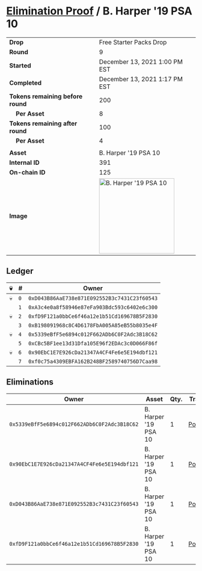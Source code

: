 # [Elimination Proof](./readme.md) / B. Harper &#039;19 PSA 10

|||
|---|---|
| **Drop** | Free Starter Packs Drop |
| **Round** | 9 |
| **Started** | December 13, 2021 1:00 PM EST |
| **Completed** | December 13, 2021 1:17 PM EST |
| **Tokens remaining before round** | 200 |
| **&nbsp;&nbsp;&nbsp;&nbsp;Per Asset** | 8 |
| **Tokens remaining after round** | 100 |
| **&nbsp;&nbsp;&nbsp;&nbsp;Per Asset** | 4 |
| | |
| **Asset** | B. Harper &#039;19 PSA 10 |
| **Internal ID** | 391 |
| **On-chain ID** | 125 |
| **Image** | <img src="https://tcdn.blokpax.com/95048cbb-7e77-43a3-87e6-d58a29d3ca39/2e04526e791f6827b70d9971a738ad695a169367be08c319754e3c9113a85196.jpg" height="200" alt="B. Harper &#039;19 PSA 10" /> |

## Ledger

| 💀 | # | Owner |
| --- | --- | --- |
| 💀 | `0` | `0xD043B86AaE738e871E092552B3c7431C23f60543` |
|  | `1` | `0xA3c4e0a8f58946e87eFa903Bdc593c6402e6c300` |
| 💀 | `2` | `0xfD9F121a0bbCe6f46a12e1b51Cd169678B5F2830` |
|  | `3` | `0xB198091968c8C4D6178FbA005A85eB55b8035e4F` |
| 💀 | `4` | `0x5339eBfF5e6894c012F662ADb6C0F2Adc3B18C62` |
|  | `5` | `0xCBc5BF1ee13d31Dfa105E96f2EDAc3c0D066F86f` |
| 💀 | `6` | `0x90EbC1E7E926cDa21347A4CF4Fe6e5E194dbf121` |
|  | `7` | `0xf0c75a4309EBFA162B248BF2589740756D7Caa98` |


## Eliminations

| Owner | Asset | Qty. | Transaction |
| --- | --- | --- | --- |
| `0x5339eBfF5e6894c012F662ADb6C0F2Adc3B18C62` | B. Harper '19 PSA 10 | 1 | [Polygonscan](https://polygonscan.com/tx/0x45c969198f233e78a4b1592f3232837c774486ad215a946904e6c07b265439a2) |
| `0x90EbC1E7E926cDa21347A4CF4Fe6e5E194dbf121` | B. Harper '19 PSA 10 | 1 | [Polygonscan](https://polygonscan.com/tx/0xb2632b45599c7c52d5706116d8eda35fed4627db6c4d87195928401c4845c04e) |
| `0xD043B86AaE738e871E092552B3c7431C23f60543` | B. Harper '19 PSA 10 | 1 | [Polygonscan](https://polygonscan.com/tx/0xfbbfd3059699c19da7c852b2d4a0e61ddc4268db28e949e6a34d39042966c1c3) |
| `0xfD9F121a0bbCe6f46a12e1b51Cd169678B5F2830` | B. Harper '19 PSA 10 | 1 | [Polygonscan](https://polygonscan.com/tx/0xa458a957cf2f9a87053ddaf695ff9e54273643c77c08e66406f911710c44bb03) |
